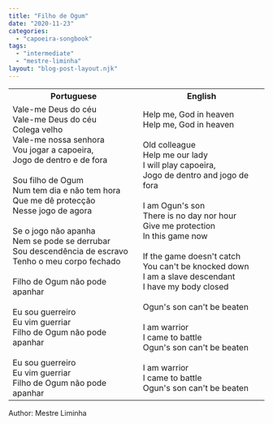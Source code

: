 ```yaml
---
title: "Filho de Ogum"
date: "2020-11-23"
categories: 
  - "capoeira-songbook"
tags: 
  - "intermediate"
  - "mestre-liminha"
layout: "blog-post-layout.njk"
---
```


<table class="capoeira-table">
    <tr class="header-row">
        <th>Portuguese</th>
        <th>English</th>
    </tr>
    <tr>
        <td>Vale-me Deus do céu<br>Vale-me Deus do céu<br>Colega velho<br>Vale-me nossa senhora<br>Vou jogar a capoeira,<br>Jogo de dentro e de fora<br><br>Sou filho de Ogum<br>Num tem dia e não tem hora<br>Que me dê protecção<br>Nesse jogo de agora<br><br>Se o jogo não apanha<br>Nem se pode se derrubar<br>Sou descendência de escravo<br>Tenho o meu corpo fechado<br><br>Filho de Ogum não pode apanhar<br><br>Eu sou guerreiro<br>Eu vim guerriar<br>Filho de Ogum não pode apanhar<br><br>Eu sou guerreiro<br>Eu vim guerriar<br>Filho de Ogum não pode apanhar</td>
        <td>Help me, God in heaven<br>Help me, God in heaven<br><br>Old colleague<br>Help me our lady<br>I will play capoeira,<br>Jogo de dentro and jogo de fora<br><br>I am Ogun's son<br>There is no day nor hour<br>Give me protection<br>In this game now<br><br>If the game doesn't catch<br>You can't be knocked down<br>I am a slave descendant<br>I have my body closed<br><br>Ogun's son can't be beaten<br><br>I am warrior<br>I came to battle<br>Ogun's son can't be beaten<br><br>I am warrior<br>I came to battle<br>Ogun's son can't be beaten</td>
    </tr>
</table>

<figcaption>
Author: Mestre Liminha
</figcaption>
